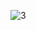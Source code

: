![3](https://github.com/DanielSeaHawk/my-timer-react/assets/48267913/0172c216-4111-47dd-88b4-7d7a6818245d)
